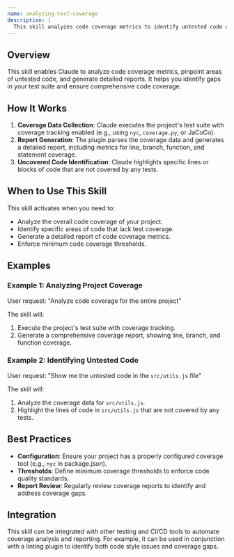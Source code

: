 ```yaml
---
name: analyzing-test-coverage
description: |
  This skill analyzes code coverage metrics to identify untested code and generate comprehensive coverage reports. It is triggered when the user requests analysis of code coverage, identification of coverage gaps, or generation of coverage reports. The skill is best used to improve code quality by ensuring adequate test coverage and identifying areas for improvement. Use trigger terms like "analyze coverage", "code coverage report", "untested code", or the shortcut "cov".
---
```


## Overview

This skill enables Claude to analyze code coverage metrics, pinpoint areas of untested code, and generate detailed reports. It helps you identify gaps in your test suite and ensure comprehensive code coverage.

## How It Works

1. **Coverage Data Collection**: Claude executes the project's test suite with coverage tracking enabled (e.g., using `nyc`, `coverage.py`, or JaCoCo).
2. **Report Generation**: The plugin parses the coverage data and generates a detailed report, including metrics for line, branch, function, and statement coverage.
3. **Uncovered Code Identification**: Claude highlights specific lines or blocks of code that are not covered by any tests.

## When to Use This Skill

This skill activates when you need to:
- Analyze the overall code coverage of your project.
- Identify specific areas of code that lack test coverage.
- Generate a detailed report of code coverage metrics.
- Enforce minimum code coverage thresholds.

## Examples

### Example 1: Analyzing Project Coverage

User request: "Analyze code coverage for the entire project"

The skill will:
1. Execute the project's test suite with coverage tracking.
2. Generate a comprehensive coverage report, showing line, branch, and function coverage.

### Example 2: Identifying Untested Code

User request: "Show me the untested code in the `src/utils.js` file"

The skill will:
1. Analyze the coverage data for `src/utils.js`.
2. Highlight the lines of code in `src/utils.js` that are not covered by any tests.

## Best Practices

- **Configuration**: Ensure your project has a properly configured coverage tool (e.g., `nyc` in package.json).
- **Thresholds**: Define minimum coverage thresholds to enforce code quality standards.
- **Report Review**: Regularly review coverage reports to identify and address coverage gaps.

## Integration

This skill can be integrated with other testing and CI/CD tools to automate coverage analysis and reporting. For example, it can be used in conjunction with a linting plugin to identify both code style issues and coverage gaps.
